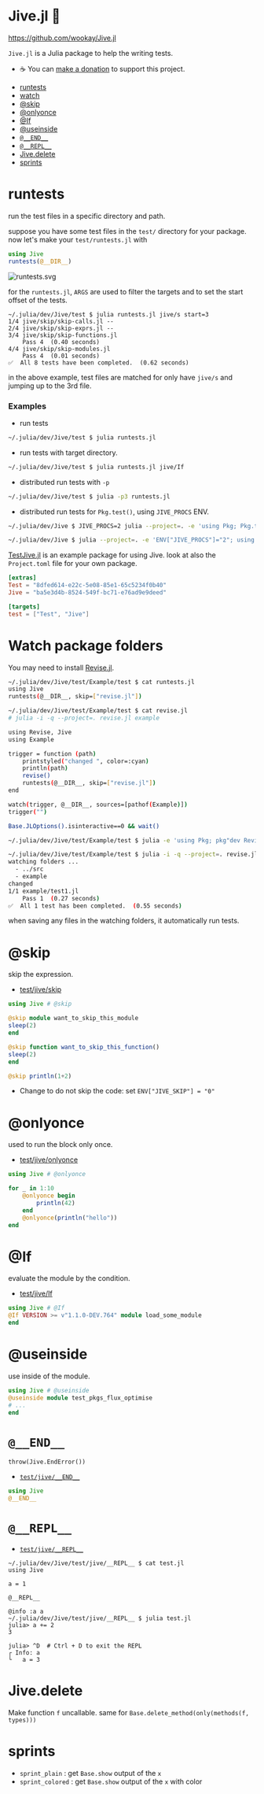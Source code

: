 # Jive.jl 👣

<https://github.com/wookay/Jive.jl>

`Jive.jl` is a Julia package to help the writing tests.

 * ☕️  You can [make a donation](https://wookay.github.io/donate/) to support this project.


  - [runtests](#runtests)
  - [watch](#watch-package-folders)
  - [@skip](#skip)
  - [@onlyonce](#onlyonce)
  - [@If](#If)
  - [@useinside](#useinside)
  - [`@__END__`](#__end__)
  - [`@__REPL__`](#__repl__)
  - [Jive.delete](#Jive.delete)
  - [sprints](#sprints)


# runtests

run the test files in a specific directory and path.

suppose you have some test files in the `test/` directory for your package.
now let's make your `test/runtests.jl` with

```julia
using Jive
runtests(@__DIR__)
```
![runtests.svg](https://wookay.github.io/docs/Jive.jl/assets/jive/runtests.svg)

for the `runtests.jl`, `ARGS` are used to filter the targets and to set the start offset of the tests.

```
~/.julia/dev/Jive/test $ julia runtests.jl jive/s start=3
1/4 jive/skip/skip-calls.jl --
2/4 jive/skip/skip-exprs.jl --
3/4 jive/skip/skip-functions.jl
    Pass 4  (0.40 seconds)
4/4 jive/skip/skip-modules.jl
    Pass 4  (0.01 seconds)
✅  All 8 tests have been completed.  (0.62 seconds)
```

in the above example, test files are matched for only have `jive/s` and jumping up to the 3rd file.

### Examples

* run tests
```sh
~/.julia/dev/Jive/test $ julia runtests.jl
```

* run tests with target directory.
```sh
~/.julia/dev/Jive/test $ julia runtests.jl jive/If
```

* distributed run tests with `-p`
```sh
~/.julia/dev/Jive/test $ julia -p3 runtests.jl
```

* distributed run tests for `Pkg.test()`, using `JIVE_PROCS` ENV.
```sh
~/.julia/dev/Jive $ JIVE_PROCS=2 julia --project=. -e 'using Pkg; Pkg.test()'

~/.julia/dev/Jive $ julia --project=. -e 'ENV["JIVE_PROCS"]="2"; using Pkg; Pkg.test()'
```

[TestJive.jl](https://github.com/wookay/TestJive.jl) is an example package for using Jive.
look at also the `Project.toml` file for your own package.
```toml
[extras]
Test = "8dfed614-e22c-5e08-85e1-65c5234f0b40"
Jive = "ba5e3d4b-8524-549f-bc71-e76ad9e9deed"

[targets]
test = ["Test", "Jive"]
```


# Watch package folders

You may need to install [Revise.jl](https://github.com/timholy/Revise.jl).

```sh
~/.julia/dev/Jive/test/Example/test $ cat runtests.jl
using Jive
runtests(@__DIR__, skip=["revise.jl"])

~/.julia/dev/Jive/test/Example/test $ cat revise.jl
# julia -i -q --project=. revise.jl example

using Revise, Jive
using Example

trigger = function (path)
    printstyled("changed ", color=:cyan)
    println(path)
    revise()
    runtests(@__DIR__, skip=["revise.jl"])
end

watch(trigger, @__DIR__, sources=[pathof(Example)])
trigger("")

Base.JLOptions().isinteractive==0 && wait()

~/.julia/dev/Jive/test/Example/test $ julia -e 'using Pkg; pkg"dev Revise .."'

~/.julia/dev/Jive/test/Example/test $ julia -i -q --project=. revise.jl example
watching folders ...
  - ../src
  - example
changed
1/1 example/test1.jl
    Pass 1  (0.27 seconds)
✅  All 1 test has been completed.  (0.55 seconds)
```

when saving any files in the watching folders, it automatically run tests.


# @skip

skip the expression.

* [test/jive/skip](https://github.com/wookay/Jive.jl/blob/master/test/jive/skip)

```julia
using Jive # @skip

@skip module want_to_skip_this_module
sleep(2)
end

@skip function want_to_skip_this_function()
sleep(2)
end

@skip println(1+2)
```

  - Change to do not skip the code: set `ENV["JIVE_SKIP"] = "0"`


# @onlyonce

used to run the block only once.

* [test/jive/onlyonce](https://github.com/wookay/Jive.jl/tree/master/test/jive/onlyonce)

```julia
using Jive # @onlyonce

for _ in 1:10
    @onlyonce begin
        println(42)
    end
    @onlyonce(println("hello"))
end
```


# @If

evaluate the module by the condition.

* [test/jive/If](https://github.com/wookay/Jive.jl/blob/master/test/jive/If)

```julia
using Jive # @If
@If VERSION >= v"1.1.0-DEV.764" module load_some_module
end
```


# @useinside

use inside of the module.

```julia
using Jive # @useinside
@useinside module test_pkgs_flux_optimise
# ...
end
```


# `@__END__`

`throw(Jive.EndError())`

* [`test/jive/__END__`](https://github.com/wookay/Jive.jl/blob/master/test/jive/__END__)

```julia
using Jive
@__END__
```


# `@__REPL__`

* [`test/jive/__REPL__`](https://github.com/wookay/Jive.jl/blob/master/test/jive/__REPL__)

```
~/.julia/dev/Jive/test/jive/__REPL__ $ cat test.jl
using Jive

a = 1

@__REPL__

@info :a a
~/.julia/dev/Jive/test/jive/__REPL__ $ julia test.jl
julia> a += 2
3

julia> ^D  # Ctrl + D to exit the REPL
┌ Info: a
└   a = 3
```

# Jive.delete
Make function `f` uncallable.
same for `Base.delete_method(only(methods(f, types)))`

# sprints
- `sprint_plain` : get `Base.show` output of the `x`
- `sprint_colored` : get `Base.show` output of the `x` with color
